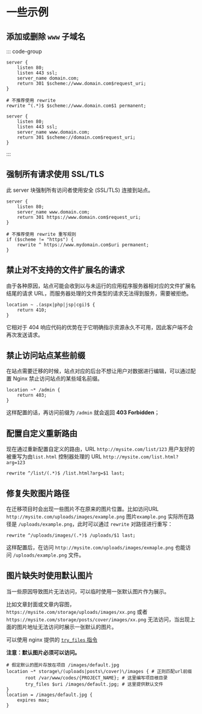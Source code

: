 # 一些示例

## 添加或删除 `www` 子域名

::: code-group

```nginx [添加 www 子域名]
server {
    listen 80;
    listen 443 ssl;
    server_name domain.com;
    return 301 $scheme://www.domain.com$request_uri;
}

# 不推荐使用 rewrite
rewrite ^(.*)$ $scheme://www.domain.com$1 permanent;
```

```nginx [删除 www 子域名]
server {
    listen 80;
    listen 443 ssl;
    server_name www.domain.com;
    return 301 $scheme://domain.com$request_uri;
}
```

:::

## 强制所有请求使用 SSL/TLS

此 server 块强制所有访问者使用安全 (SSL/TLS) 连接到站点。

```nginx
server {
    listen 80;
    server_name www.domain.com;
    return 301 https://www.domain.com$request_uri;
}

# 不推荐使用 rewrite 重写规则
if ($scheme != "https") {
    rewrite ^ https://www.mydomain.com$uri permanent;
}
```

## 禁止对不支持的文件扩展名的请求

由于各种原因，站点可能会收到以与未运行的应用程序服务器相对应的文件扩展名结尾的请求 URL，而服务器处理的文件类型的请求无法得到服务，需要被拒绝。

```nginx
location ~ .(aspx|php|jsp|cgi)$ {
    return 410;
}
```
它相对于 404 响应代码的优势在于它明确指示资源永久不可用，因此客户端不会再次发送请求。

## 禁止访问站点某些前缀

在站点需要迁移的时候，站点对应的后台不想让用户对数据进行编辑，可以通过配置 Nginx 禁止访问站点的某些域名前缀。

```nginx
location ~* /admin {
    return 403;
}
```

这样配置的话，再访问前缀为 `/admin` 就会返回 **403 Forbidden**；

## 配置自定义重新路由

现在通过重新配置自定义的路由，URL `http://mysite.com/list/123` 用户友好的被重写为由`list.html` 控制器处理的 URL `http://mysite.com/list.html?arg=123`

```nginx
rewrite ^/list/(.*)$ /list.html?arg=$1 last;
```

## 修复失败图片路径

在迁移项目时会出现一些图片不在原来的图片位置。比如访问URL `http://mysite.com/uploads/images/example.png` 图片`example.png` 实际所在路径是 `/uploads/example.png`，此时可以通过 `rewrite` 对路径进行重写：

```nginx
rewrite ^/uploads/images/(.*)$ /uploads/$1 last;
```

这样配置后，在访问 `http://mysite.com/uploads/images/exmaple.png` 也能访问 `/uploads/example.png` 文件。

## 图片缺失时使用默认图片

当一些原因导致图片无法访问，可以临时使用一张默认图片作为展示。

比如文章封面或文章内容图，`https://mysite.com/storage/uploads/images/xx.png` 或者 `https://mysite.com/storage/posts/cover/images/xx.png` 无法访问，当出现上面的图片地址无法访问时展示一张默认的图片。

可以使用 nginx 提供的 [`try_files` 指令](http://nginx.org/en/docs/http/ngx_http_core_module.html#try_files)

**注意：默认图片必须可以访问。**

```nginx
# 假定默认的图片存放在项目 /images/default.jpg
location ~* storage\/(uploads|posts\/cover)\/images { # 正则匹配url前缀
       root /var/www/codes/{PROJECT_NAME}; # 这里编写项目根目录
       try_files $uri /images/default.jpg; # 这里提供默认文件
}
location = /images/default.jpg {
    expires max;
}
```
